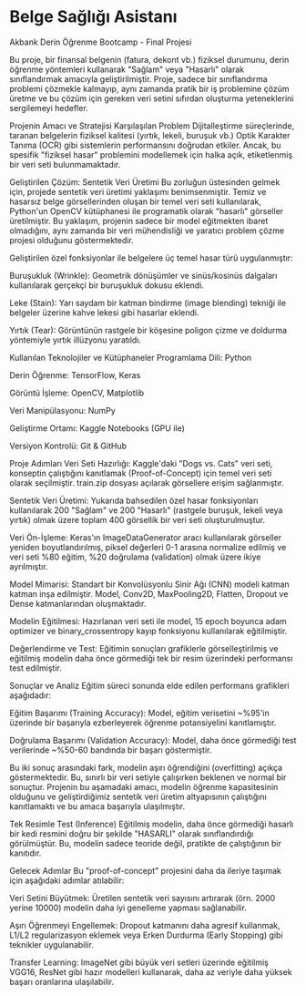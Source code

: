 # Belge Sağlığı Asistanı
Akbank Derin Öğrenme Bootcamp - Final Projesi

Bu proje, bir finansal belgenin (fatura, dekont vb.) fiziksel durumunu, derin öğrenme yöntemleri kullanarak "Sağlam" veya "Hasarlı" olarak sınıflandırmak amacıyla geliştirilmiştir. Proje, sadece bir sınıflandırma problemi çözmekle kalmayıp, aynı zamanda pratik bir iş problemine çözüm üretme ve bu çözüm için gereken veri setini sıfırdan oluşturma yeteneklerini sergilemeyi hedefler.

Projenin Amacı ve Stratejisi
Karşılaşılan Problem
Dijitalleştirme süreçlerinde, taranan belgelerin fiziksel kalitesi (yırtık, lekeli, buruşuk vb.) Optik Karakter Tanıma (OCR) gibi sistemlerin performansını doğrudan etkiler. Ancak, bu spesifik "fiziksel hasar" problemini modellemek için halka açık, etiketlenmiş bir veri seti bulunmamaktadır.

Geliştirilen Çözüm: Sentetik Veri Üretimi
Bu zorluğun üstesinden gelmek için, projede sentetik veri üretimi yaklaşımı benimsenmiştir. Temiz ve hasarsız belge görsellerinden oluşan bir temel veri seti kullanılarak, Python'un OpenCV kütüphanesi ile programatik olarak "hasarlı" görseller üretilmiştir. Bu yaklaşım, projenin sadece bir model eğitmekten ibaret olmadığını, aynı zamanda bir veri mühendisliği ve yaratıcı problem çözme projesi olduğunu göstermektedir.

Geliştirilen özel fonksiyonlar ile belgelere üç temel hasar türü uygulanmıştır:

Buruşukluk (Wrinkle): Geometrik dönüşümler ve sinüs/kosinüs dalgaları kullanılarak gerçekçi bir buruşukluk dokusu eklendi.

Leke (Stain): Yarı saydam bir katman bindirme (image blending) tekniği ile belgeler üzerine kahve lekesi gibi hasarlar eklendi.

Yırtık (Tear): Görüntünün rastgele bir köşesine poligon çizme ve doldurma yöntemiyle yırtık illüzyonu yaratıldı.

Kullanılan Teknolojiler ve Kütüphaneler
Programlama Dili: Python

Derin Öğrenme: TensorFlow, Keras

Görüntü İşleme: OpenCV, Matplotlib

Veri Manipülasyonu: NumPy

Geliştirme Ortamı: Kaggle Notebooks (GPU ile)

Versiyon Kontrolü: Git & GitHub

Proje Adımları
Veri Seti Hazırlığı: Kaggle'daki "Dogs vs. Cats" veri seti, konseptin çalıştığını kanıtlamak (Proof-of-Concept) için temel veri seti olarak seçilmiştir. train.zip dosyası açılarak görsellere erişim sağlanmıştır.

Sentetik Veri Üretimi: Yukarıda bahsedilen özel hasar fonksiyonları kullanılarak 200 "Sağlam" ve 200 "Hasarlı" (rastgele buruşuk, lekeli veya yırtık) olmak üzere toplam 400 görsellik bir veri seti oluşturulmuştur.

Veri Ön-İşleme: Keras'ın ImageDataGenerator aracı kullanılarak görseller yeniden boyutlandırılmış, piksel değerleri 0-1 arasına normalize edilmiş ve veri seti %80 eğitim, %20 doğrulama (validation) olmak üzere ikiye ayrılmıştır.

Model Mimarisi: Standart bir Konvolüsyonlu Sinir Ağı (CNN) modeli katman katman inşa edilmiştir. Model, Conv2D, MaxPooling2D, Flatten, Dropout ve Dense katmanlarından oluşmaktadır.

Modelin Eğitilmesi: Hazırlanan veri seti ile model, 15 epoch boyunca adam optimizer ve binary_crossentropy kayıp fonksiyonu kullanılarak eğitilmiştir.

Değerlendirme ve Test: Eğitimin sonuçları grafiklerle görselleştirilmiş ve eğitilmiş modelin daha önce görmediği tek bir resim üzerindeki performansı test edilmiştir.

Sonuçlar ve Analiz
Eğitim süreci sonunda elde edilen performans grafikleri aşağıdadır:

Eğitim Başarımı (Training Accuracy): Model, eğitim verisetini ~%95'in üzerinde bir başarıyla ezberleyerek öğrenme potansiyelini kanıtlamıştır.

Doğrulama Başarımı (Validation Accuracy): Model, daha önce görmediği test verilerinde ~%50-60 bandında bir başarı göstermiştir.

Bu iki sonuç arasındaki fark, modelin aşırı öğrendiğini (overfitting) açıkça göstermektedir. Bu, sınırlı bir veri setiyle çalışırken beklenen ve normal bir sonuçtur. Projenin bu aşamadaki amacı, modelin öğrenme kapasitesinin olduğunu ve geliştirdiğimiz sentetik veri üretim altyapısının çalıştığını kanıtlamaktı ve bu amaca başarıyla ulaşılmıştır.

Tek Resimle Test (Inference)
Eğitilmiş modelin, daha önce görmediği hasarlı bir kedi resmini doğru bir şekilde "HASARLI" olarak sınıflandırdığı görülmüştür. Bu, modelin sadece teoride değil, pratikte de çalıştığının bir kanıtıdır.

Gelecek Adımlar
Bu "proof-of-concept" projesini daha da ileriye taşımak için aşağıdaki adımlar atılabilir:

Veri Setini Büyütmek: Üretilen sentetik veri sayısını artırarak (örn. 2000 yerine 10000) modelin daha iyi genelleme yapması sağlanabilir.

Aşırı Öğrenmeyi Engellemek: Dropout katmanını daha agresif kullanmak, L1/L2 regularizasyon eklemek veya Erken Durdurma (Early Stopping) gibi teknikler uygulanabilir.

Transfer Learning: ImageNet gibi büyük veri setleri üzerinde eğitilmiş VGG16, ResNet gibi hazır modelleri kullanarak, daha az veriyle daha yüksek başarı oranlarına ulaşılabilir.
